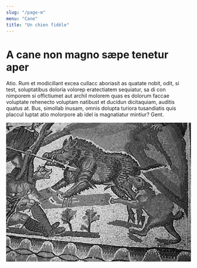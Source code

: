 ```yaml
---
slug: "/page-m"
menu: "Cane"
title: "Un chien fidèle"
---
```


# A cane non magno sæpe tenetur aper

Atio. Rum et modicillant excea cullacc aboriasit as quatate nobit, odit, si test, soluptatibus doloria volorep eratectiatem sequiatur, sa di con nimporem si offictiumet aut archil molorem quas es dolorum faccae voluptate rehenecto voluptam natibust et ducidun dicitaquiam, auditis quatus at.
Bus, simollab inusam, omnis dolupta turiora tusandiatis quis placcul luptat atio molorpore ab idel is magnatiatur mintiur? Gent.

![A cane non magno sæpe tenetur aper](./../images/cane.jpg)
